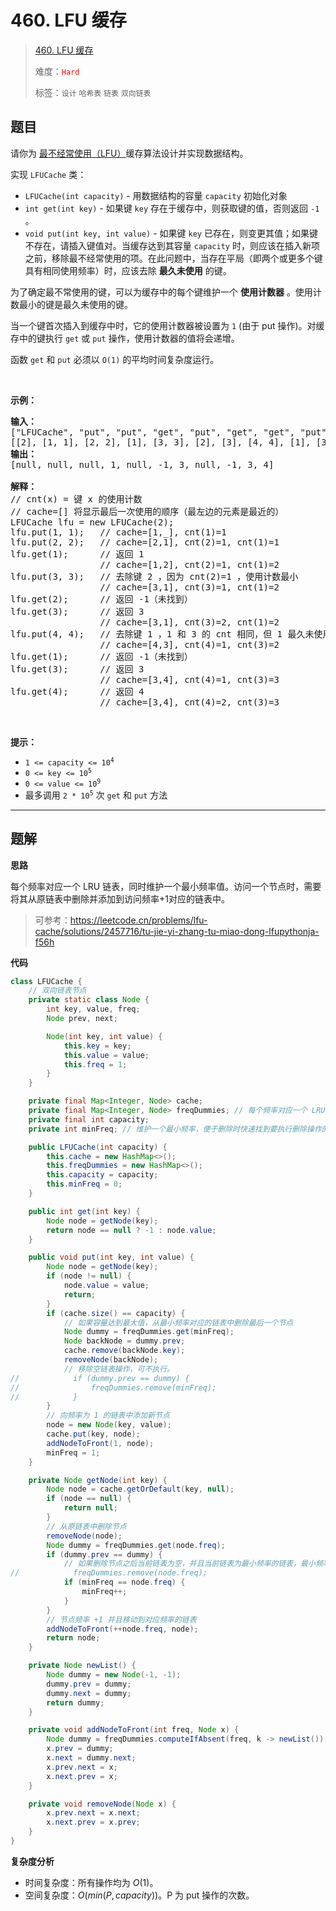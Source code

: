 # 460. LFU 缓存

> [460. LFU 缓存](https://leetcode.cn/problems/lfu-cache/)
>
> 难度：<font color=red>`Hard`</font>
>
> 标签：`设计` `哈希表` `链表` `双向链表`

## 题目

<p>请你为 <a href="https://baike.baidu.com/item/%E7%BC%93%E5%AD%98%E7%AE%97%E6%B3%95">最不经常使用（LFU）</a>缓存算法设计并实现数据结构。</p>

<p>实现 <code>LFUCache</code> 类：</p>

<ul>
	<li><code>LFUCache(int capacity)</code> - 用数据结构的容量&nbsp;<code>capacity</code> 初始化对象</li>
	<li><code>int get(int key)</code>&nbsp;- 如果键&nbsp;<code>key</code> 存在于缓存中，则获取键的值，否则返回 <code>-1</code> 。</li>
	<li><code>void put(int key, int value)</code>&nbsp;- 如果键&nbsp;<code>key</code> 已存在，则变更其值；如果键不存在，请插入键值对。当缓存达到其容量&nbsp;<code>capacity</code> 时，则应该在插入新项之前，移除最不经常使用的项。在此问题中，当存在平局（即两个或更多个键具有相同使用频率）时，应该去除 <strong>最久未使用</strong> 的键。</li>
</ul>

<p>为了确定最不常使用的键，可以为缓存中的每个键维护一个 <strong>使用计数器</strong> 。使用计数最小的键是最久未使用的键。</p>

<p>当一个键首次插入到缓存中时，它的使用计数器被设置为 <code>1</code> (由于 put 操作)。对缓存中的键执行 <code>get</code> 或 <code>put</code> 操作，使用计数器的值将会递增。</p>

<p>函数 <code>get</code> 和 <code>put</code> 必须以 <code>O(1)</code> 的平均时间复杂度运行。</p>

<p>&nbsp;</p>

<p><strong>示例：</strong></p>

<pre>
<strong>输入：</strong>
["LFUCache", "put", "put", "get", "put", "get", "get", "put", "get", "get", "get"]
[[2], [1, 1], [2, 2], [1], [3, 3], [2], [3], [4, 4], [1], [3], [4]]
<strong>输出：</strong>
[null, null, null, 1, null, -1, 3, null, -1, 3, 4]

<strong>解释：</strong>
// cnt(x) = 键 x 的使用计数
// cache=[] 将显示最后一次使用的顺序（最左边的元素是最近的）
LFUCache lfu = new LFUCache(2);
lfu.put(1, 1);   // cache=[1,_], cnt(1)=1
lfu.put(2, 2);   // cache=[2,1], cnt(2)=1, cnt(1)=1
lfu.get(1);      // 返回 1
                 // cache=[1,2], cnt(2)=1, cnt(1)=2
lfu.put(3, 3);   // 去除键 2 ，因为 cnt(2)=1 ，使用计数最小
                 // cache=[3,1], cnt(3)=1, cnt(1)=2
lfu.get(2);      // 返回 -1（未找到）
lfu.get(3);      // 返回 3
                 // cache=[3,1], cnt(3)=2, cnt(1)=2
lfu.put(4, 4);   // 去除键 1 ，1 和 3 的 cnt 相同，但 1 最久未使用
                 // cache=[4,3], cnt(4)=1, cnt(3)=2
lfu.get(1);      // 返回 -1（未找到）
lfu.get(3);      // 返回 3
                 // cache=[3,4], cnt(4)=1, cnt(3)=3
lfu.get(4);      // 返回 4
                 // cache=[3,4], cnt(4)=2, cnt(3)=3</pre>

<p>&nbsp;</p>

<p><strong>提示：</strong></p>

<ul>
	<li><code>1 &lt;= capacity&nbsp;&lt;= 10<sup>4</sup></code></li>
	<li><code>0 &lt;= key &lt;= 10<sup>5</sup></code></li>
	<li><code>0 &lt;= value &lt;= 10<sup>9</sup></code></li>
	<li>最多调用 <code>2 * 10<sup>5</sup></code> 次 <code>get</code> 和 <code>put</code> 方法</li>
</ul>


--------------------

## 题解

**思路**

每个频率对应一个 LRU 链表，同时维护一个最小频率值。访问一个节点时，需要将其从原链表中删除并添加到访问频率+1对应的链表中。

> 可参考：https://leetcode.cn/problems/lfu-cache/solutions/2457716/tu-jie-yi-zhang-tu-miao-dong-lfupythonja-f56h

**代码**

```java
class LFUCache {
    // 双向链表节点
    private static class Node {
        int key, value, freq;
        Node prev, next;

        Node(int key, int value) {
            this.key = key;
            this.value = value;
            this.freq = 1;
        }
    }

    private final Map<Integer, Node> cache;
    private final Map<Integer, Node> freqDummies; // 每个频率对应一个 LRU 链表
    private final int capacity;
    private int minFreq; // 维护一个最小频率，便于删除时快速找到要执行删除操作的链表

    public LFUCache(int capacity) {
        this.cache = new HashMap<>();
        this.freqDummies = new HashMap<>();
        this.capacity = capacity;
        this.minFreq = 0;
    }

    public int get(int key) {
        Node node = getNode(key);
        return node == null ? -1 : node.value;
    }

    public void put(int key, int value) {
        Node node = getNode(key);
        if (node != null) {
            node.value = value;
            return;
        }
        if (cache.size() == capacity) {
            // 如果容量达到最大值，从最小频率对应的链表中删除最后一个节点
            Node dummy = freqDummies.get(minFreq);
            Node backNode = dummy.prev;
            cache.remove(backNode.key);
            removeNode(backNode);
            // 移除空链表操作，可不执行。
//            if (dummy.prev == dummy) {
//                freqDummies.remove(minFreq);
//            }
        }
        // 向频率为 1 的链表中添加新节点
        node = new Node(key, value);
        cache.put(key, node);
        addNodeToFront(1, node);
        minFreq = 1;
    }

    private Node getNode(int key) {
        Node node = cache.getOrDefault(key, null);
        if (node == null) {
            return null;
        }
        // 从原链表中删除节点
        removeNode(node);
        Node dummy = freqDummies.get(node.freq);
        if (dummy.prev == dummy) {
            // 如果删除节点之后当前链表为空，并且当前链表为最小频率的链表，最小频率值需要 +1
//            freqDummies.remove(node.freq);
            if (minFreq == node.freq) {
                minFreq++;
            }
        }
        // 节点频率 +1 并且移动到对应频率的链表
        addNodeToFront(++node.freq, node);
        return node;
    }

    private Node newList() {
        Node dummy = new Node(-1, -1);
        dummy.prev = dummy;
        dummy.next = dummy;
        return dummy;
    }

    private void addNodeToFront(int freq, Node x) {
        Node dummy = freqDummies.computeIfAbsent(freq, k -> newList());
        x.prev = dummy;
        x.next = dummy.next;
        x.prev.next = x;
        x.next.prev = x;
    }

    private void removeNode(Node x) {
        x.prev.next = x.next;
        x.next.prev = x.prev;
    }
}
```

**复杂度分析**

- 时间复杂度：所有操作均为 $O(1)$。
- 空间复杂度：$O(min(P, capacity))$。P 为 put 操作的次数。

